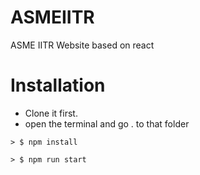 # ASMEIITR
ASME IITR Website based on react
# Installation
* Clone it first.
* open the terminal and go . to that folder
```
> $ npm install
```
```
> $ npm run start
